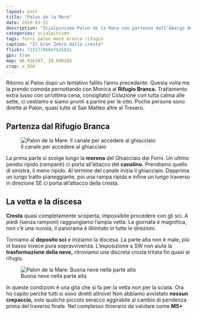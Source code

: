 ```yaml
---
layout: post
title: "Palon de la Mare"
date: 2019-03-31
description: "Scialpinismo Palon de la Mare con partenza dall’Abergo dei Forni e pernottamento al Rifugio Branca"
categories: scialpinismo
tags: forni palon mare branca rifugio
caption: "Il Gran Zebrù dalla cresta"
flickr: 72157706847625811
gps: true
map: 46.416387, 10.600268
crop: x_950
---
```


Ritorno al Palon dopo un tentativo fallito l’anno precedente. Questa volta me la prendo comoda pernottando con Monica al **Rifugio Branca.** Trattamento extra lusso con un’ottima cena, consigliato! Colazione con tutta calma alle sette, ci vestiamo e siamo pronti a partire per le otto. Poche persone sono dirette al Palon, quasi tutte al San Matteo altre al Tresero.

## Partenza dal Rifugio Branca

<figure>
    <img src="https://live.staticflickr.com/65535/33866636598_369a3e7dd7_c.jpg" alt="Palon de la Mare: Il canale per accedere al ghiacciaio" /> 
    <figcaption>Il canale per accedere al ghiacciaio</figcaption>
</figure>

La prima parte si svolge lungo la **morena** del Ghiacciaio dei Forni. Un ultimo pendio ripido (rampanti) ci porta all’attacco del **canalino.** Prendiamo quello di sinistra, il meno ripido. Al termine del canale inizia il ghiacciaio. Dapprima un lungo tratto pianeggiante, poi una rampa ripida e infine un lungo traverso in direzione SE ci porta all’attacco della cresta.

## La vetta e la discesa

**Cresta** quasi completamente scoperta, impossibile procedere con gli sci. A piedi (senza ramponi) raggiungiamo l’ampia vetta. La giornata è magnifica, non c’è una nuvola, il panorama è illimitato in tutte le direzioni. 

Torniamo al **deposito sci** e iniziamo la discesa. La parte alta non è male, più in basso invece pura sopravvivenza. L’esposizione a SW non aiuta la **trasformazione della neve,** ritroviamo una discreta crosta tritata fin quasi al rifugio.

<figure>
    <img src="https://live.staticflickr.com/65535/47690938612_23595283ac_c.jpg" alt="Palon de la Mare: Buona neve nella parte alta" /> 
    <figcaption>Buona neve nella parte alta</figcaption>
</figure>

In queste condizioni è una gita che si fa per la vetta non per la sciata. Ora ho capito perchè tutti si sono diretti altrove! Non abbiamo avvistato **nessun crepaccio,** solo qualche piccolo seracco aggirabile al cambio di pendenza prima del traverso finale. Nel complesso itinerario da valutare come **MS+**
